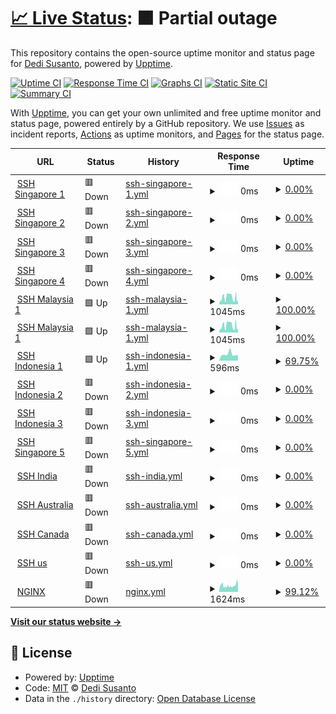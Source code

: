 # [📈 Live Status](https://status.hidessh.com): <!--live status--> **🟧 Partial outage**

This repository contains the open-source uptime monitor and status page for [Dedi Susanto](sshcdn.com), powered by [Upptime](https://github.com/upptime/upptime).

[![Uptime CI](https://github.com/4rukadi/hidessh-web/workflows/Uptime%20CI/badge.svg)](https://github.com/4rukadi/hidessh-web/actions?query=workflow%3A%22Uptime+CI%22)
[![Response Time CI](https://github.com/4rukadi/hidessh-web/workflows/Response%20Time%20CI/badge.svg)](https://github.com/4rukadi/hidessh-web/actions?query=workflow%3A%22Response+Time+CI%22)
[![Graphs CI](https://github.com/4rukadi/hidessh-web/workflows/Graphs%20CI/badge.svg)](https://github.com/4rukadi/hidessh-web/actions?query=workflow%3A%22Graphs+CI%22)
[![Static Site CI](https://github.com/4rukadi/hidessh-web/workflows/Static%20Site%20CI/badge.svg)](https://github.com/4rukadi/hidessh-web/actions?query=workflow%3A%22Static+Site+CI%22)
[![Summary CI](https://github.com/4rukadi/hidessh-web/workflows/Summary%20CI/badge.svg)](https://github.com/4rukadi/hidessh-web/actions?query=workflow%3A%22Summary+CI%22)

With [Upptime](https://upptime.js.org), you can get your own unlimited and free uptime monitor and status page, powered entirely by a GitHub repository. We use [Issues](https://github.com/4rukadi/hidessh-web/issues) as incident reports, [Actions](https://github.com/4rukadi/hidessh-web/actions) as uptime monitors, and [Pages](https://status.hidessh.com) for the status page.

<!--start: status pages-->
<!-- This summary is generated by Upptime (https://github.com/upptime/upptime) -->
<!-- Do not edit this manually, your changes will be overwritten -->
<!-- prettier-ignore -->
| URL | Status | History | Response Time | Uptime |
| --- | ------ | ------- | ------------- | ------ |
| <img alt="" src="https://ej538573utp.exactdn.com/blog/wp-content/uploads/2022/11/hpc1FS8JlOINe59NamnPtIXgkWXxG1039sKp8uGG.png" height="13"> [SSH Singapore 1](http://sg1.hidesvr.xyz:3128) | 🟥 Down | [ssh-singapore-1.yml](https://github.com/hidessh99/up-ssh/commits/HEAD/history/ssh-singapore-1.yml) | <details><summary><img alt="Response time graph" src="./graphs/ssh-singapore-1/response-time-week.png" height="20"> 0ms</summary><br><a href="https://ssh.hidessh.com/history/ssh-singapore-1"><img alt="Response time 437" src="https://img.shields.io/endpoint?url=https%3A%2F%2Fraw.githubusercontent.com%2Fhidessh99%2Fup-ssh%2FHEAD%2Fapi%2Fssh-singapore-1%2Fresponse-time.json"></a><br><a href="https://ssh.hidessh.com/history/ssh-singapore-1"><img alt="24-hour response time 0" src="https://img.shields.io/endpoint?url=https%3A%2F%2Fraw.githubusercontent.com%2Fhidessh99%2Fup-ssh%2FHEAD%2Fapi%2Fssh-singapore-1%2Fresponse-time-day.json"></a><br><a href="https://ssh.hidessh.com/history/ssh-singapore-1"><img alt="7-day response time 0" src="https://img.shields.io/endpoint?url=https%3A%2F%2Fraw.githubusercontent.com%2Fhidessh99%2Fup-ssh%2FHEAD%2Fapi%2Fssh-singapore-1%2Fresponse-time-week.json"></a><br><a href="https://ssh.hidessh.com/history/ssh-singapore-1"><img alt="30-day response time 0" src="https://img.shields.io/endpoint?url=https%3A%2F%2Fraw.githubusercontent.com%2Fhidessh99%2Fup-ssh%2FHEAD%2Fapi%2Fssh-singapore-1%2Fresponse-time-month.json"></a><br><a href="https://ssh.hidessh.com/history/ssh-singapore-1"><img alt="1-year response time 437" src="https://img.shields.io/endpoint?url=https%3A%2F%2Fraw.githubusercontent.com%2Fhidessh99%2Fup-ssh%2FHEAD%2Fapi%2Fssh-singapore-1%2Fresponse-time-year.json"></a></details> | <details><summary><a href="https://ssh.hidessh.com/history/ssh-singapore-1">0.00%</a></summary><a href="https://ssh.hidessh.com/history/ssh-singapore-1"><img alt="All-time uptime 38.51%" src="https://img.shields.io/endpoint?url=https%3A%2F%2Fraw.githubusercontent.com%2Fhidessh99%2Fup-ssh%2FHEAD%2Fapi%2Fssh-singapore-1%2Fuptime.json"></a><br><a href="https://ssh.hidessh.com/history/ssh-singapore-1"><img alt="24-hour uptime 0.00%" src="https://img.shields.io/endpoint?url=https%3A%2F%2Fraw.githubusercontent.com%2Fhidessh99%2Fup-ssh%2FHEAD%2Fapi%2Fssh-singapore-1%2Fuptime-day.json"></a><br><a href="https://ssh.hidessh.com/history/ssh-singapore-1"><img alt="7-day uptime 0.00%" src="https://img.shields.io/endpoint?url=https%3A%2F%2Fraw.githubusercontent.com%2Fhidessh99%2Fup-ssh%2FHEAD%2Fapi%2Fssh-singapore-1%2Fuptime-week.json"></a><br><a href="https://ssh.hidessh.com/history/ssh-singapore-1"><img alt="30-day uptime 1.38%" src="https://img.shields.io/endpoint?url=https%3A%2F%2Fraw.githubusercontent.com%2Fhidessh99%2Fup-ssh%2FHEAD%2Fapi%2Fssh-singapore-1%2Fuptime-month.json"></a><br><a href="https://ssh.hidessh.com/history/ssh-singapore-1"><img alt="1-year uptime 38.51%" src="https://img.shields.io/endpoint?url=https%3A%2F%2Fraw.githubusercontent.com%2Fhidessh99%2Fup-ssh%2FHEAD%2Fapi%2Fssh-singapore-1%2Fuptime-year.json"></a></details>
| <img alt="" src="https://ej538573utp.exactdn.com/blog/wp-content/uploads/2022/11/hpc1FS8JlOINe59NamnPtIXgkWXxG1039sKp8uGG.png" height="13"> [SSH Singapore 2](http://sg2.hidesvr.xyz:3128) | 🟥 Down | [ssh-singapore-2.yml](https://github.com/hidessh99/up-ssh/commits/HEAD/history/ssh-singapore-2.yml) | <details><summary><img alt="Response time graph" src="./graphs/ssh-singapore-2/response-time-week.png" height="20"> 0ms</summary><br><a href="https://ssh.hidessh.com/history/ssh-singapore-2"><img alt="Response time 443" src="https://img.shields.io/endpoint?url=https%3A%2F%2Fraw.githubusercontent.com%2Fhidessh99%2Fup-ssh%2FHEAD%2Fapi%2Fssh-singapore-2%2Fresponse-time.json"></a><br><a href="https://ssh.hidessh.com/history/ssh-singapore-2"><img alt="24-hour response time 0" src="https://img.shields.io/endpoint?url=https%3A%2F%2Fraw.githubusercontent.com%2Fhidessh99%2Fup-ssh%2FHEAD%2Fapi%2Fssh-singapore-2%2Fresponse-time-day.json"></a><br><a href="https://ssh.hidessh.com/history/ssh-singapore-2"><img alt="7-day response time 0" src="https://img.shields.io/endpoint?url=https%3A%2F%2Fraw.githubusercontent.com%2Fhidessh99%2Fup-ssh%2FHEAD%2Fapi%2Fssh-singapore-2%2Fresponse-time-week.json"></a><br><a href="https://ssh.hidessh.com/history/ssh-singapore-2"><img alt="30-day response time 0" src="https://img.shields.io/endpoint?url=https%3A%2F%2Fraw.githubusercontent.com%2Fhidessh99%2Fup-ssh%2FHEAD%2Fapi%2Fssh-singapore-2%2Fresponse-time-month.json"></a><br><a href="https://ssh.hidessh.com/history/ssh-singapore-2"><img alt="1-year response time 443" src="https://img.shields.io/endpoint?url=https%3A%2F%2Fraw.githubusercontent.com%2Fhidessh99%2Fup-ssh%2FHEAD%2Fapi%2Fssh-singapore-2%2Fresponse-time-year.json"></a></details> | <details><summary><a href="https://ssh.hidessh.com/history/ssh-singapore-2">0.00%</a></summary><a href="https://ssh.hidessh.com/history/ssh-singapore-2"><img alt="All-time uptime 38.08%" src="https://img.shields.io/endpoint?url=https%3A%2F%2Fraw.githubusercontent.com%2Fhidessh99%2Fup-ssh%2FHEAD%2Fapi%2Fssh-singapore-2%2Fuptime.json"></a><br><a href="https://ssh.hidessh.com/history/ssh-singapore-2"><img alt="24-hour uptime 0.00%" src="https://img.shields.io/endpoint?url=https%3A%2F%2Fraw.githubusercontent.com%2Fhidessh99%2Fup-ssh%2FHEAD%2Fapi%2Fssh-singapore-2%2Fuptime-day.json"></a><br><a href="https://ssh.hidessh.com/history/ssh-singapore-2"><img alt="7-day uptime 0.00%" src="https://img.shields.io/endpoint?url=https%3A%2F%2Fraw.githubusercontent.com%2Fhidessh99%2Fup-ssh%2FHEAD%2Fapi%2Fssh-singapore-2%2Fuptime-week.json"></a><br><a href="https://ssh.hidessh.com/history/ssh-singapore-2"><img alt="30-day uptime 1.38%" src="https://img.shields.io/endpoint?url=https%3A%2F%2Fraw.githubusercontent.com%2Fhidessh99%2Fup-ssh%2FHEAD%2Fapi%2Fssh-singapore-2%2Fuptime-month.json"></a><br><a href="https://ssh.hidessh.com/history/ssh-singapore-2"><img alt="1-year uptime 38.08%" src="https://img.shields.io/endpoint?url=https%3A%2F%2Fraw.githubusercontent.com%2Fhidessh99%2Fup-ssh%2FHEAD%2Fapi%2Fssh-singapore-2%2Fuptime-year.json"></a></details>
| <img alt="" src="https://ej538573utp.exactdn.com/blog/wp-content/uploads/2022/11/hpc1FS8JlOINe59NamnPtIXgkWXxG1039sKp8uGG.png" height="13"> [SSH Singapore 3](http://sg3.hidesvr.xyz:3128) | 🟥 Down | [ssh-singapore-3.yml](https://github.com/hidessh99/up-ssh/commits/HEAD/history/ssh-singapore-3.yml) | <details><summary><img alt="Response time graph" src="./graphs/ssh-singapore-3/response-time-week.png" height="20"> 0ms</summary><br><a href="https://ssh.hidessh.com/history/ssh-singapore-3"><img alt="Response time 430" src="https://img.shields.io/endpoint?url=https%3A%2F%2Fraw.githubusercontent.com%2Fhidessh99%2Fup-ssh%2FHEAD%2Fapi%2Fssh-singapore-3%2Fresponse-time.json"></a><br><a href="https://ssh.hidessh.com/history/ssh-singapore-3"><img alt="24-hour response time 0" src="https://img.shields.io/endpoint?url=https%3A%2F%2Fraw.githubusercontent.com%2Fhidessh99%2Fup-ssh%2FHEAD%2Fapi%2Fssh-singapore-3%2Fresponse-time-day.json"></a><br><a href="https://ssh.hidessh.com/history/ssh-singapore-3"><img alt="7-day response time 0" src="https://img.shields.io/endpoint?url=https%3A%2F%2Fraw.githubusercontent.com%2Fhidessh99%2Fup-ssh%2FHEAD%2Fapi%2Fssh-singapore-3%2Fresponse-time-week.json"></a><br><a href="https://ssh.hidessh.com/history/ssh-singapore-3"><img alt="30-day response time 0" src="https://img.shields.io/endpoint?url=https%3A%2F%2Fraw.githubusercontent.com%2Fhidessh99%2Fup-ssh%2FHEAD%2Fapi%2Fssh-singapore-3%2Fresponse-time-month.json"></a><br><a href="https://ssh.hidessh.com/history/ssh-singapore-3"><img alt="1-year response time 430" src="https://img.shields.io/endpoint?url=https%3A%2F%2Fraw.githubusercontent.com%2Fhidessh99%2Fup-ssh%2FHEAD%2Fapi%2Fssh-singapore-3%2Fresponse-time-year.json"></a></details> | <details><summary><a href="https://ssh.hidessh.com/history/ssh-singapore-3">0.00%</a></summary><a href="https://ssh.hidessh.com/history/ssh-singapore-3"><img alt="All-time uptime 0.00%" src="https://img.shields.io/endpoint?url=https%3A%2F%2Fraw.githubusercontent.com%2Fhidessh99%2Fup-ssh%2FHEAD%2Fapi%2Fssh-singapore-3%2Fuptime.json"></a><br><a href="https://ssh.hidessh.com/history/ssh-singapore-3"><img alt="24-hour uptime 0.00%" src="https://img.shields.io/endpoint?url=https%3A%2F%2Fraw.githubusercontent.com%2Fhidessh99%2Fup-ssh%2FHEAD%2Fapi%2Fssh-singapore-3%2Fuptime-day.json"></a><br><a href="https://ssh.hidessh.com/history/ssh-singapore-3"><img alt="7-day uptime 0.00%" src="https://img.shields.io/endpoint?url=https%3A%2F%2Fraw.githubusercontent.com%2Fhidessh99%2Fup-ssh%2FHEAD%2Fapi%2Fssh-singapore-3%2Fuptime-week.json"></a><br><a href="https://ssh.hidessh.com/history/ssh-singapore-3"><img alt="30-day uptime 1.38%" src="https://img.shields.io/endpoint?url=https%3A%2F%2Fraw.githubusercontent.com%2Fhidessh99%2Fup-ssh%2FHEAD%2Fapi%2Fssh-singapore-3%2Fuptime-month.json"></a><br><a href="https://ssh.hidessh.com/history/ssh-singapore-3"><img alt="1-year uptime 0.00%" src="https://img.shields.io/endpoint?url=https%3A%2F%2Fraw.githubusercontent.com%2Fhidessh99%2Fup-ssh%2FHEAD%2Fapi%2Fssh-singapore-3%2Fuptime-year.json"></a></details>
| <img alt="" src="https://ej538573utp.exactdn.com/blog/wp-content/uploads/2022/11/hpc1FS8JlOINe59NamnPtIXgkWXxG1039sKp8uGG.png" height="13"> [SSH Singapore 4](http://sg4.hidesvr.xyz:3128) | 🟥 Down | [ssh-singapore-4.yml](https://github.com/hidessh99/up-ssh/commits/HEAD/history/ssh-singapore-4.yml) | <details><summary><img alt="Response time graph" src="./graphs/ssh-singapore-4/response-time-week.png" height="20"> 0ms</summary><br><a href="https://ssh.hidessh.com/history/ssh-singapore-4"><img alt="Response time 439" src="https://img.shields.io/endpoint?url=https%3A%2F%2Fraw.githubusercontent.com%2Fhidessh99%2Fup-ssh%2FHEAD%2Fapi%2Fssh-singapore-4%2Fresponse-time.json"></a><br><a href="https://ssh.hidessh.com/history/ssh-singapore-4"><img alt="24-hour response time 0" src="https://img.shields.io/endpoint?url=https%3A%2F%2Fraw.githubusercontent.com%2Fhidessh99%2Fup-ssh%2FHEAD%2Fapi%2Fssh-singapore-4%2Fresponse-time-day.json"></a><br><a href="https://ssh.hidessh.com/history/ssh-singapore-4"><img alt="7-day response time 0" src="https://img.shields.io/endpoint?url=https%3A%2F%2Fraw.githubusercontent.com%2Fhidessh99%2Fup-ssh%2FHEAD%2Fapi%2Fssh-singapore-4%2Fresponse-time-week.json"></a><br><a href="https://ssh.hidessh.com/history/ssh-singapore-4"><img alt="30-day response time 0" src="https://img.shields.io/endpoint?url=https%3A%2F%2Fraw.githubusercontent.com%2Fhidessh99%2Fup-ssh%2FHEAD%2Fapi%2Fssh-singapore-4%2Fresponse-time-month.json"></a><br><a href="https://ssh.hidessh.com/history/ssh-singapore-4"><img alt="1-year response time 439" src="https://img.shields.io/endpoint?url=https%3A%2F%2Fraw.githubusercontent.com%2Fhidessh99%2Fup-ssh%2FHEAD%2Fapi%2Fssh-singapore-4%2Fresponse-time-year.json"></a></details> | <details><summary><a href="https://ssh.hidessh.com/history/ssh-singapore-4">0.00%</a></summary><a href="https://ssh.hidessh.com/history/ssh-singapore-4"><img alt="All-time uptime 0.00%" src="https://img.shields.io/endpoint?url=https%3A%2F%2Fraw.githubusercontent.com%2Fhidessh99%2Fup-ssh%2FHEAD%2Fapi%2Fssh-singapore-4%2Fuptime.json"></a><br><a href="https://ssh.hidessh.com/history/ssh-singapore-4"><img alt="24-hour uptime 0.00%" src="https://img.shields.io/endpoint?url=https%3A%2F%2Fraw.githubusercontent.com%2Fhidessh99%2Fup-ssh%2FHEAD%2Fapi%2Fssh-singapore-4%2Fuptime-day.json"></a><br><a href="https://ssh.hidessh.com/history/ssh-singapore-4"><img alt="7-day uptime 0.00%" src="https://img.shields.io/endpoint?url=https%3A%2F%2Fraw.githubusercontent.com%2Fhidessh99%2Fup-ssh%2FHEAD%2Fapi%2Fssh-singapore-4%2Fuptime-week.json"></a><br><a href="https://ssh.hidessh.com/history/ssh-singapore-4"><img alt="30-day uptime 1.38%" src="https://img.shields.io/endpoint?url=https%3A%2F%2Fraw.githubusercontent.com%2Fhidessh99%2Fup-ssh%2FHEAD%2Fapi%2Fssh-singapore-4%2Fuptime-month.json"></a><br><a href="https://ssh.hidessh.com/history/ssh-singapore-4"><img alt="1-year uptime 0.00%" src="https://img.shields.io/endpoint?url=https%3A%2F%2Fraw.githubusercontent.com%2Fhidessh99%2Fup-ssh%2FHEAD%2Fapi%2Fssh-singapore-4%2Fuptime-year.json"></a></details>
| <img alt="" src="https://ej538573utp.exactdn.com/blog/wp-content/uploads/2022/11/hpc1FS8JlOINe59NamnPtIXgkWXxG1039sKp8uGG.png" height="13"> [SSH Malaysia 1](http://my.hidesvr.xyz:81) | 🟩 Up | [ssh-malaysia-1.yml](https://github.com/hidessh99/up-ssh/commits/HEAD/history/ssh-malaysia-1.yml) | <details><summary><img alt="Response time graph" src="./graphs/ssh-malaysia-1/response-time-week.png" height="20"> 1045ms</summary><br><a href="https://ssh.hidessh.com/history/ssh-malaysia-1"><img alt="Response time 1101" src="https://img.shields.io/endpoint?url=https%3A%2F%2Fraw.githubusercontent.com%2Fhidessh99%2Fup-ssh%2FHEAD%2Fapi%2Fssh-malaysia-1%2Fresponse-time.json"></a><br><a href="https://ssh.hidessh.com/history/ssh-malaysia-1"><img alt="24-hour response time 489" src="https://img.shields.io/endpoint?url=https%3A%2F%2Fraw.githubusercontent.com%2Fhidessh99%2Fup-ssh%2FHEAD%2Fapi%2Fssh-malaysia-1%2Fresponse-time-day.json"></a><br><a href="https://ssh.hidessh.com/history/ssh-malaysia-1"><img alt="7-day response time 1045" src="https://img.shields.io/endpoint?url=https%3A%2F%2Fraw.githubusercontent.com%2Fhidessh99%2Fup-ssh%2FHEAD%2Fapi%2Fssh-malaysia-1%2Fresponse-time-week.json"></a><br><a href="https://ssh.hidessh.com/history/ssh-malaysia-1"><img alt="30-day response time 1018" src="https://img.shields.io/endpoint?url=https%3A%2F%2Fraw.githubusercontent.com%2Fhidessh99%2Fup-ssh%2FHEAD%2Fapi%2Fssh-malaysia-1%2Fresponse-time-month.json"></a><br><a href="https://ssh.hidessh.com/history/ssh-malaysia-1"><img alt="1-year response time 1101" src="https://img.shields.io/endpoint?url=https%3A%2F%2Fraw.githubusercontent.com%2Fhidessh99%2Fup-ssh%2FHEAD%2Fapi%2Fssh-malaysia-1%2Fresponse-time-year.json"></a></details> | <details><summary><a href="https://ssh.hidessh.com/history/ssh-malaysia-1">100.00%</a></summary><a href="https://ssh.hidessh.com/history/ssh-malaysia-1"><img alt="All-time uptime 99.97%" src="https://img.shields.io/endpoint?url=https%3A%2F%2Fraw.githubusercontent.com%2Fhidessh99%2Fup-ssh%2FHEAD%2Fapi%2Fssh-malaysia-1%2Fuptime.json"></a><br><a href="https://ssh.hidessh.com/history/ssh-malaysia-1"><img alt="24-hour uptime 100.00%" src="https://img.shields.io/endpoint?url=https%3A%2F%2Fraw.githubusercontent.com%2Fhidessh99%2Fup-ssh%2FHEAD%2Fapi%2Fssh-malaysia-1%2Fuptime-day.json"></a><br><a href="https://ssh.hidessh.com/history/ssh-malaysia-1"><img alt="7-day uptime 100.00%" src="https://img.shields.io/endpoint?url=https%3A%2F%2Fraw.githubusercontent.com%2Fhidessh99%2Fup-ssh%2FHEAD%2Fapi%2Fssh-malaysia-1%2Fuptime-week.json"></a><br><a href="https://ssh.hidessh.com/history/ssh-malaysia-1"><img alt="30-day uptime 100.00%" src="https://img.shields.io/endpoint?url=https%3A%2F%2Fraw.githubusercontent.com%2Fhidessh99%2Fup-ssh%2FHEAD%2Fapi%2Fssh-malaysia-1%2Fuptime-month.json"></a><br><a href="https://ssh.hidessh.com/history/ssh-malaysia-1"><img alt="1-year uptime 99.97%" src="https://img.shields.io/endpoint?url=https%3A%2F%2Fraw.githubusercontent.com%2Fhidessh99%2Fup-ssh%2FHEAD%2Fapi%2Fssh-malaysia-1%2Fuptime-year.json"></a></details>
| <img alt="" src="https://ej538573utp.exactdn.com/blog/wp-content/uploads/2022/11/hpc1FS8JlOINe59NamnPtIXgkWXxG1039sKp8uGG.png" height="13"> [SSH Malaysia 1](http://my2.hidesvr.xyz:81) | 🟩 Up | [ssh-malaysia-1.yml](https://github.com/hidessh99/up-ssh/commits/HEAD/history/ssh-malaysia-1.yml) | <details><summary><img alt="Response time graph" src="./graphs/ssh-malaysia-1/response-time-week.png" height="20"> 1045ms</summary><br><a href="https://ssh.hidessh.com/history/ssh-malaysia-1"><img alt="Response time 1101" src="https://img.shields.io/endpoint?url=https%3A%2F%2Fraw.githubusercontent.com%2Fhidessh99%2Fup-ssh%2FHEAD%2Fapi%2Fssh-malaysia-1%2Fresponse-time.json"></a><br><a href="https://ssh.hidessh.com/history/ssh-malaysia-1"><img alt="24-hour response time 489" src="https://img.shields.io/endpoint?url=https%3A%2F%2Fraw.githubusercontent.com%2Fhidessh99%2Fup-ssh%2FHEAD%2Fapi%2Fssh-malaysia-1%2Fresponse-time-day.json"></a><br><a href="https://ssh.hidessh.com/history/ssh-malaysia-1"><img alt="7-day response time 1045" src="https://img.shields.io/endpoint?url=https%3A%2F%2Fraw.githubusercontent.com%2Fhidessh99%2Fup-ssh%2FHEAD%2Fapi%2Fssh-malaysia-1%2Fresponse-time-week.json"></a><br><a href="https://ssh.hidessh.com/history/ssh-malaysia-1"><img alt="30-day response time 1018" src="https://img.shields.io/endpoint?url=https%3A%2F%2Fraw.githubusercontent.com%2Fhidessh99%2Fup-ssh%2FHEAD%2Fapi%2Fssh-malaysia-1%2Fresponse-time-month.json"></a><br><a href="https://ssh.hidessh.com/history/ssh-malaysia-1"><img alt="1-year response time 1101" src="https://img.shields.io/endpoint?url=https%3A%2F%2Fraw.githubusercontent.com%2Fhidessh99%2Fup-ssh%2FHEAD%2Fapi%2Fssh-malaysia-1%2Fresponse-time-year.json"></a></details> | <details><summary><a href="https://ssh.hidessh.com/history/ssh-malaysia-1">100.00%</a></summary><a href="https://ssh.hidessh.com/history/ssh-malaysia-1"><img alt="All-time uptime 99.97%" src="https://img.shields.io/endpoint?url=https%3A%2F%2Fraw.githubusercontent.com%2Fhidessh99%2Fup-ssh%2FHEAD%2Fapi%2Fssh-malaysia-1%2Fuptime.json"></a><br><a href="https://ssh.hidessh.com/history/ssh-malaysia-1"><img alt="24-hour uptime 100.00%" src="https://img.shields.io/endpoint?url=https%3A%2F%2Fraw.githubusercontent.com%2Fhidessh99%2Fup-ssh%2FHEAD%2Fapi%2Fssh-malaysia-1%2Fuptime-day.json"></a><br><a href="https://ssh.hidessh.com/history/ssh-malaysia-1"><img alt="7-day uptime 100.00%" src="https://img.shields.io/endpoint?url=https%3A%2F%2Fraw.githubusercontent.com%2Fhidessh99%2Fup-ssh%2FHEAD%2Fapi%2Fssh-malaysia-1%2Fuptime-week.json"></a><br><a href="https://ssh.hidessh.com/history/ssh-malaysia-1"><img alt="30-day uptime 100.00%" src="https://img.shields.io/endpoint?url=https%3A%2F%2Fraw.githubusercontent.com%2Fhidessh99%2Fup-ssh%2FHEAD%2Fapi%2Fssh-malaysia-1%2Fuptime-month.json"></a><br><a href="https://ssh.hidessh.com/history/ssh-malaysia-1"><img alt="1-year uptime 99.97%" src="https://img.shields.io/endpoint?url=https%3A%2F%2Fraw.githubusercontent.com%2Fhidessh99%2Fup-ssh%2FHEAD%2Fapi%2Fssh-malaysia-1%2Fuptime-year.json"></a></details>
| <img alt="" src="https://ej538573utp.exactdn.com/blog/wp-content/uploads/2022/11/hpc1FS8JlOINe59NamnPtIXgkWXxG1039sKp8uGG.png" height="13"> [SSH Indonesia 1](http://id.hidesvr.xyz:3128) | 🟩 Up | [ssh-indonesia-1.yml](https://github.com/hidessh99/up-ssh/commits/HEAD/history/ssh-indonesia-1.yml) | <details><summary><img alt="Response time graph" src="./graphs/ssh-indonesia-1/response-time-week.png" height="20"> 596ms</summary><br><a href="https://ssh.hidessh.com/history/ssh-indonesia-1"><img alt="Response time 456" src="https://img.shields.io/endpoint?url=https%3A%2F%2Fraw.githubusercontent.com%2Fhidessh99%2Fup-ssh%2FHEAD%2Fapi%2Fssh-indonesia-1%2Fresponse-time.json"></a><br><a href="https://ssh.hidessh.com/history/ssh-indonesia-1"><img alt="24-hour response time 501" src="https://img.shields.io/endpoint?url=https%3A%2F%2Fraw.githubusercontent.com%2Fhidessh99%2Fup-ssh%2FHEAD%2Fapi%2Fssh-indonesia-1%2Fresponse-time-day.json"></a><br><a href="https://ssh.hidessh.com/history/ssh-indonesia-1"><img alt="7-day response time 596" src="https://img.shields.io/endpoint?url=https%3A%2F%2Fraw.githubusercontent.com%2Fhidessh99%2Fup-ssh%2FHEAD%2Fapi%2Fssh-indonesia-1%2Fresponse-time-week.json"></a><br><a href="https://ssh.hidessh.com/history/ssh-indonesia-1"><img alt="30-day response time 512" src="https://img.shields.io/endpoint?url=https%3A%2F%2Fraw.githubusercontent.com%2Fhidessh99%2Fup-ssh%2FHEAD%2Fapi%2Fssh-indonesia-1%2Fresponse-time-month.json"></a><br><a href="https://ssh.hidessh.com/history/ssh-indonesia-1"><img alt="1-year response time 456" src="https://img.shields.io/endpoint?url=https%3A%2F%2Fraw.githubusercontent.com%2Fhidessh99%2Fup-ssh%2FHEAD%2Fapi%2Fssh-indonesia-1%2Fresponse-time-year.json"></a></details> | <details><summary><a href="https://ssh.hidessh.com/history/ssh-indonesia-1">69.75%</a></summary><a href="https://ssh.hidessh.com/history/ssh-indonesia-1"><img alt="All-time uptime 78.84%" src="https://img.shields.io/endpoint?url=https%3A%2F%2Fraw.githubusercontent.com%2Fhidessh99%2Fup-ssh%2FHEAD%2Fapi%2Fssh-indonesia-1%2Fuptime.json"></a><br><a href="https://ssh.hidessh.com/history/ssh-indonesia-1"><img alt="24-hour uptime 100.00%" src="https://img.shields.io/endpoint?url=https%3A%2F%2Fraw.githubusercontent.com%2Fhidessh99%2Fup-ssh%2FHEAD%2Fapi%2Fssh-indonesia-1%2Fuptime-day.json"></a><br><a href="https://ssh.hidessh.com/history/ssh-indonesia-1"><img alt="7-day uptime 69.75%" src="https://img.shields.io/endpoint?url=https%3A%2F%2Fraw.githubusercontent.com%2Fhidessh99%2Fup-ssh%2FHEAD%2Fapi%2Fssh-indonesia-1%2Fuptime-week.json"></a><br><a href="https://ssh.hidessh.com/history/ssh-indonesia-1"><img alt="30-day uptime 76.20%" src="https://img.shields.io/endpoint?url=https%3A%2F%2Fraw.githubusercontent.com%2Fhidessh99%2Fup-ssh%2FHEAD%2Fapi%2Fssh-indonesia-1%2Fuptime-month.json"></a><br><a href="https://ssh.hidessh.com/history/ssh-indonesia-1"><img alt="1-year uptime 78.84%" src="https://img.shields.io/endpoint?url=https%3A%2F%2Fraw.githubusercontent.com%2Fhidessh99%2Fup-ssh%2FHEAD%2Fapi%2Fssh-indonesia-1%2Fuptime-year.json"></a></details>
| <img alt="" src="https://ej538573utp.exactdn.com/blog/wp-content/uploads/2022/11/hpc1FS8JlOINe59NamnPtIXgkWXxG1039sKp8uGG.png" height="13"> [SSH Indonesia 2](http://id2.hidesvr.xyz:3128) | 🟥 Down | [ssh-indonesia-2.yml](https://github.com/hidessh99/up-ssh/commits/HEAD/history/ssh-indonesia-2.yml) | <details><summary><img alt="Response time graph" src="./graphs/ssh-indonesia-2/response-time-week.png" height="20"> 0ms</summary><br><a href="https://ssh.hidessh.com/history/ssh-indonesia-2"><img alt="Response time 436" src="https://img.shields.io/endpoint?url=https%3A%2F%2Fraw.githubusercontent.com%2Fhidessh99%2Fup-ssh%2FHEAD%2Fapi%2Fssh-indonesia-2%2Fresponse-time.json"></a><br><a href="https://ssh.hidessh.com/history/ssh-indonesia-2"><img alt="24-hour response time 0" src="https://img.shields.io/endpoint?url=https%3A%2F%2Fraw.githubusercontent.com%2Fhidessh99%2Fup-ssh%2FHEAD%2Fapi%2Fssh-indonesia-2%2Fresponse-time-day.json"></a><br><a href="https://ssh.hidessh.com/history/ssh-indonesia-2"><img alt="7-day response time 0" src="https://img.shields.io/endpoint?url=https%3A%2F%2Fraw.githubusercontent.com%2Fhidessh99%2Fup-ssh%2FHEAD%2Fapi%2Fssh-indonesia-2%2Fresponse-time-week.json"></a><br><a href="https://ssh.hidessh.com/history/ssh-indonesia-2"><img alt="30-day response time 0" src="https://img.shields.io/endpoint?url=https%3A%2F%2Fraw.githubusercontent.com%2Fhidessh99%2Fup-ssh%2FHEAD%2Fapi%2Fssh-indonesia-2%2Fresponse-time-month.json"></a><br><a href="https://ssh.hidessh.com/history/ssh-indonesia-2"><img alt="1-year response time 436" src="https://img.shields.io/endpoint?url=https%3A%2F%2Fraw.githubusercontent.com%2Fhidessh99%2Fup-ssh%2FHEAD%2Fapi%2Fssh-indonesia-2%2Fresponse-time-year.json"></a></details> | <details><summary><a href="https://ssh.hidessh.com/history/ssh-indonesia-2">0.00%</a></summary><a href="https://ssh.hidessh.com/history/ssh-indonesia-2"><img alt="All-time uptime 53.98%" src="https://img.shields.io/endpoint?url=https%3A%2F%2Fraw.githubusercontent.com%2Fhidessh99%2Fup-ssh%2FHEAD%2Fapi%2Fssh-indonesia-2%2Fuptime.json"></a><br><a href="https://ssh.hidessh.com/history/ssh-indonesia-2"><img alt="24-hour uptime 0.00%" src="https://img.shields.io/endpoint?url=https%3A%2F%2Fraw.githubusercontent.com%2Fhidessh99%2Fup-ssh%2FHEAD%2Fapi%2Fssh-indonesia-2%2Fuptime-day.json"></a><br><a href="https://ssh.hidessh.com/history/ssh-indonesia-2"><img alt="7-day uptime 0.00%" src="https://img.shields.io/endpoint?url=https%3A%2F%2Fraw.githubusercontent.com%2Fhidessh99%2Fup-ssh%2FHEAD%2Fapi%2Fssh-indonesia-2%2Fuptime-week.json"></a><br><a href="https://ssh.hidessh.com/history/ssh-indonesia-2"><img alt="30-day uptime 1.38%" src="https://img.shields.io/endpoint?url=https%3A%2F%2Fraw.githubusercontent.com%2Fhidessh99%2Fup-ssh%2FHEAD%2Fapi%2Fssh-indonesia-2%2Fuptime-month.json"></a><br><a href="https://ssh.hidessh.com/history/ssh-indonesia-2"><img alt="1-year uptime 53.98%" src="https://img.shields.io/endpoint?url=https%3A%2F%2Fraw.githubusercontent.com%2Fhidessh99%2Fup-ssh%2FHEAD%2Fapi%2Fssh-indonesia-2%2Fuptime-year.json"></a></details>
| <img alt="" src="https://ej538573utp.exactdn.com/blog/wp-content/uploads/2022/11/hpc1FS8JlOINe59NamnPtIXgkWXxG1039sKp8uGG.png" height="13"> [SSH Indonesia 3](http://id3.hidesvr.xyz:3128) | 🟥 Down | [ssh-indonesia-3.yml](https://github.com/hidessh99/up-ssh/commits/HEAD/history/ssh-indonesia-3.yml) | <details><summary><img alt="Response time graph" src="./graphs/ssh-indonesia-3/response-time-week.png" height="20"> 0ms</summary><br><a href="https://ssh.hidessh.com/history/ssh-indonesia-3"><img alt="Response time 436" src="https://img.shields.io/endpoint?url=https%3A%2F%2Fraw.githubusercontent.com%2Fhidessh99%2Fup-ssh%2FHEAD%2Fapi%2Fssh-indonesia-3%2Fresponse-time.json"></a><br><a href="https://ssh.hidessh.com/history/ssh-indonesia-3"><img alt="24-hour response time 0" src="https://img.shields.io/endpoint?url=https%3A%2F%2Fraw.githubusercontent.com%2Fhidessh99%2Fup-ssh%2FHEAD%2Fapi%2Fssh-indonesia-3%2Fresponse-time-day.json"></a><br><a href="https://ssh.hidessh.com/history/ssh-indonesia-3"><img alt="7-day response time 0" src="https://img.shields.io/endpoint?url=https%3A%2F%2Fraw.githubusercontent.com%2Fhidessh99%2Fup-ssh%2FHEAD%2Fapi%2Fssh-indonesia-3%2Fresponse-time-week.json"></a><br><a href="https://ssh.hidessh.com/history/ssh-indonesia-3"><img alt="30-day response time 457" src="https://img.shields.io/endpoint?url=https%3A%2F%2Fraw.githubusercontent.com%2Fhidessh99%2Fup-ssh%2FHEAD%2Fapi%2Fssh-indonesia-3%2Fresponse-time-month.json"></a><br><a href="https://ssh.hidessh.com/history/ssh-indonesia-3"><img alt="1-year response time 436" src="https://img.shields.io/endpoint?url=https%3A%2F%2Fraw.githubusercontent.com%2Fhidessh99%2Fup-ssh%2FHEAD%2Fapi%2Fssh-indonesia-3%2Fresponse-time-year.json"></a></details> | <details><summary><a href="https://ssh.hidessh.com/history/ssh-indonesia-3">0.00%</a></summary><a href="https://ssh.hidessh.com/history/ssh-indonesia-3"><img alt="All-time uptime 74.65%" src="https://img.shields.io/endpoint?url=https%3A%2F%2Fraw.githubusercontent.com%2Fhidessh99%2Fup-ssh%2FHEAD%2Fapi%2Fssh-indonesia-3%2Fuptime.json"></a><br><a href="https://ssh.hidessh.com/history/ssh-indonesia-3"><img alt="24-hour uptime 0.00%" src="https://img.shields.io/endpoint?url=https%3A%2F%2Fraw.githubusercontent.com%2Fhidessh99%2Fup-ssh%2FHEAD%2Fapi%2Fssh-indonesia-3%2Fuptime-day.json"></a><br><a href="https://ssh.hidessh.com/history/ssh-indonesia-3"><img alt="7-day uptime 0.00%" src="https://img.shields.io/endpoint?url=https%3A%2F%2Fraw.githubusercontent.com%2Fhidessh99%2Fup-ssh%2FHEAD%2Fapi%2Fssh-indonesia-3%2Fuptime-week.json"></a><br><a href="https://ssh.hidessh.com/history/ssh-indonesia-3"><img alt="30-day uptime 10.71%" src="https://img.shields.io/endpoint?url=https%3A%2F%2Fraw.githubusercontent.com%2Fhidessh99%2Fup-ssh%2FHEAD%2Fapi%2Fssh-indonesia-3%2Fuptime-month.json"></a><br><a href="https://ssh.hidessh.com/history/ssh-indonesia-3"><img alt="1-year uptime 74.65%" src="https://img.shields.io/endpoint?url=https%3A%2F%2Fraw.githubusercontent.com%2Fhidessh99%2Fup-ssh%2FHEAD%2Fapi%2Fssh-indonesia-3%2Fuptime-year.json"></a></details>
| <img alt="" src="https://ej538573utp.exactdn.com/blog/wp-content/uploads/2022/11/hpc1FS8JlOINe59NamnPtIXgkWXxG1039sKp8uGG.png" height="13"> [SSH Singapore 5](http://sg5.hidesvr.xyz:3128) | 🟥 Down | [ssh-singapore-5.yml](https://github.com/hidessh99/up-ssh/commits/HEAD/history/ssh-singapore-5.yml) | <details><summary><img alt="Response time graph" src="./graphs/ssh-singapore-5/response-time-week.png" height="20"> 0ms</summary><br><a href="https://ssh.hidessh.com/history/ssh-singapore-5"><img alt="Response time 437" src="https://img.shields.io/endpoint?url=https%3A%2F%2Fraw.githubusercontent.com%2Fhidessh99%2Fup-ssh%2FHEAD%2Fapi%2Fssh-singapore-5%2Fresponse-time.json"></a><br><a href="https://ssh.hidessh.com/history/ssh-singapore-5"><img alt="24-hour response time 0" src="https://img.shields.io/endpoint?url=https%3A%2F%2Fraw.githubusercontent.com%2Fhidessh99%2Fup-ssh%2FHEAD%2Fapi%2Fssh-singapore-5%2Fresponse-time-day.json"></a><br><a href="https://ssh.hidessh.com/history/ssh-singapore-5"><img alt="7-day response time 0" src="https://img.shields.io/endpoint?url=https%3A%2F%2Fraw.githubusercontent.com%2Fhidessh99%2Fup-ssh%2FHEAD%2Fapi%2Fssh-singapore-5%2Fresponse-time-week.json"></a><br><a href="https://ssh.hidessh.com/history/ssh-singapore-5"><img alt="30-day response time 452" src="https://img.shields.io/endpoint?url=https%3A%2F%2Fraw.githubusercontent.com%2Fhidessh99%2Fup-ssh%2FHEAD%2Fapi%2Fssh-singapore-5%2Fresponse-time-month.json"></a><br><a href="https://ssh.hidessh.com/history/ssh-singapore-5"><img alt="1-year response time 437" src="https://img.shields.io/endpoint?url=https%3A%2F%2Fraw.githubusercontent.com%2Fhidessh99%2Fup-ssh%2FHEAD%2Fapi%2Fssh-singapore-5%2Fresponse-time-year.json"></a></details> | <details><summary><a href="https://ssh.hidessh.com/history/ssh-singapore-5">0.00%</a></summary><a href="https://ssh.hidessh.com/history/ssh-singapore-5"><img alt="All-time uptime 57.95%" src="https://img.shields.io/endpoint?url=https%3A%2F%2Fraw.githubusercontent.com%2Fhidessh99%2Fup-ssh%2FHEAD%2Fapi%2Fssh-singapore-5%2Fuptime.json"></a><br><a href="https://ssh.hidessh.com/history/ssh-singapore-5"><img alt="24-hour uptime 0.00%" src="https://img.shields.io/endpoint?url=https%3A%2F%2Fraw.githubusercontent.com%2Fhidessh99%2Fup-ssh%2FHEAD%2Fapi%2Fssh-singapore-5%2Fuptime-day.json"></a><br><a href="https://ssh.hidessh.com/history/ssh-singapore-5"><img alt="7-day uptime 0.00%" src="https://img.shields.io/endpoint?url=https%3A%2F%2Fraw.githubusercontent.com%2Fhidessh99%2Fup-ssh%2FHEAD%2Fapi%2Fssh-singapore-5%2Fuptime-week.json"></a><br><a href="https://ssh.hidessh.com/history/ssh-singapore-5"><img alt="30-day uptime 10.71%" src="https://img.shields.io/endpoint?url=https%3A%2F%2Fraw.githubusercontent.com%2Fhidessh99%2Fup-ssh%2FHEAD%2Fapi%2Fssh-singapore-5%2Fuptime-month.json"></a><br><a href="https://ssh.hidessh.com/history/ssh-singapore-5"><img alt="1-year uptime 57.95%" src="https://img.shields.io/endpoint?url=https%3A%2F%2Fraw.githubusercontent.com%2Fhidessh99%2Fup-ssh%2FHEAD%2Fapi%2Fssh-singapore-5%2Fuptime-year.json"></a></details>
| <img alt="" src="https://ej538573utp.exactdn.com/blog/wp-content/uploads/2022/11/hpc1FS8JlOINe59NamnPtIXgkWXxG1039sKp8uGG.png" height="13"> [SSH India](http://in.hidesvr.xyz:3128) | 🟥 Down | [ssh-india.yml](https://github.com/hidessh99/up-ssh/commits/HEAD/history/ssh-india.yml) | <details><summary><img alt="Response time graph" src="./graphs/ssh-india/response-time-week.png" height="20"> 0ms</summary><br><a href="https://ssh.hidessh.com/history/ssh-india"><img alt="Response time 497" src="https://img.shields.io/endpoint?url=https%3A%2F%2Fraw.githubusercontent.com%2Fhidessh99%2Fup-ssh%2FHEAD%2Fapi%2Fssh-india%2Fresponse-time.json"></a><br><a href="https://ssh.hidessh.com/history/ssh-india"><img alt="24-hour response time 0" src="https://img.shields.io/endpoint?url=https%3A%2F%2Fraw.githubusercontent.com%2Fhidessh99%2Fup-ssh%2FHEAD%2Fapi%2Fssh-india%2Fresponse-time-day.json"></a><br><a href="https://ssh.hidessh.com/history/ssh-india"><img alt="7-day response time 0" src="https://img.shields.io/endpoint?url=https%3A%2F%2Fraw.githubusercontent.com%2Fhidessh99%2Fup-ssh%2FHEAD%2Fapi%2Fssh-india%2Fresponse-time-week.json"></a><br><a href="https://ssh.hidessh.com/history/ssh-india"><img alt="30-day response time 584" src="https://img.shields.io/endpoint?url=https%3A%2F%2Fraw.githubusercontent.com%2Fhidessh99%2Fup-ssh%2FHEAD%2Fapi%2Fssh-india%2Fresponse-time-month.json"></a><br><a href="https://ssh.hidessh.com/history/ssh-india"><img alt="1-year response time 497" src="https://img.shields.io/endpoint?url=https%3A%2F%2Fraw.githubusercontent.com%2Fhidessh99%2Fup-ssh%2FHEAD%2Fapi%2Fssh-india%2Fresponse-time-year.json"></a></details> | <details><summary><a href="https://ssh.hidessh.com/history/ssh-india">0.00%</a></summary><a href="https://ssh.hidessh.com/history/ssh-india"><img alt="All-time uptime 78.17%" src="https://img.shields.io/endpoint?url=https%3A%2F%2Fraw.githubusercontent.com%2Fhidessh99%2Fup-ssh%2FHEAD%2Fapi%2Fssh-india%2Fuptime.json"></a><br><a href="https://ssh.hidessh.com/history/ssh-india"><img alt="24-hour uptime 0.00%" src="https://img.shields.io/endpoint?url=https%3A%2F%2Fraw.githubusercontent.com%2Fhidessh99%2Fup-ssh%2FHEAD%2Fapi%2Fssh-india%2Fuptime-day.json"></a><br><a href="https://ssh.hidessh.com/history/ssh-india"><img alt="7-day uptime 0.00%" src="https://img.shields.io/endpoint?url=https%3A%2F%2Fraw.githubusercontent.com%2Fhidessh99%2Fup-ssh%2FHEAD%2Fapi%2Fssh-india%2Fuptime-week.json"></a><br><a href="https://ssh.hidessh.com/history/ssh-india"><img alt="30-day uptime 10.71%" src="https://img.shields.io/endpoint?url=https%3A%2F%2Fraw.githubusercontent.com%2Fhidessh99%2Fup-ssh%2FHEAD%2Fapi%2Fssh-india%2Fuptime-month.json"></a><br><a href="https://ssh.hidessh.com/history/ssh-india"><img alt="1-year uptime 78.17%" src="https://img.shields.io/endpoint?url=https%3A%2F%2Fraw.githubusercontent.com%2Fhidessh99%2Fup-ssh%2FHEAD%2Fapi%2Fssh-india%2Fuptime-year.json"></a></details>
| <img alt="" src="https://ej538573utp.exactdn.com/blog/wp-content/uploads/2022/11/hpc1FS8JlOINe59NamnPtIXgkWXxG1039sKp8uGG.png" height="13"> [SSH Australia](http://au.hidesvr.xyz:3128) | 🟥 Down | [ssh-australia.yml](https://github.com/hidessh99/up-ssh/commits/HEAD/history/ssh-australia.yml) | <details><summary><img alt="Response time graph" src="./graphs/ssh-australia/response-time-week.png" height="20"> 0ms</summary><br><a href="https://ssh.hidessh.com/history/ssh-australia"><img alt="Response time 388" src="https://img.shields.io/endpoint?url=https%3A%2F%2Fraw.githubusercontent.com%2Fhidessh99%2Fup-ssh%2FHEAD%2Fapi%2Fssh-australia%2Fresponse-time.json"></a><br><a href="https://ssh.hidessh.com/history/ssh-australia"><img alt="24-hour response time 0" src="https://img.shields.io/endpoint?url=https%3A%2F%2Fraw.githubusercontent.com%2Fhidessh99%2Fup-ssh%2FHEAD%2Fapi%2Fssh-australia%2Fresponse-time-day.json"></a><br><a href="https://ssh.hidessh.com/history/ssh-australia"><img alt="7-day response time 0" src="https://img.shields.io/endpoint?url=https%3A%2F%2Fraw.githubusercontent.com%2Fhidessh99%2Fup-ssh%2FHEAD%2Fapi%2Fssh-australia%2Fresponse-time-week.json"></a><br><a href="https://ssh.hidessh.com/history/ssh-australia"><img alt="30-day response time 406" src="https://img.shields.io/endpoint?url=https%3A%2F%2Fraw.githubusercontent.com%2Fhidessh99%2Fup-ssh%2FHEAD%2Fapi%2Fssh-australia%2Fresponse-time-month.json"></a><br><a href="https://ssh.hidessh.com/history/ssh-australia"><img alt="1-year response time 388" src="https://img.shields.io/endpoint?url=https%3A%2F%2Fraw.githubusercontent.com%2Fhidessh99%2Fup-ssh%2FHEAD%2Fapi%2Fssh-australia%2Fresponse-time-year.json"></a></details> | <details><summary><a href="https://ssh.hidessh.com/history/ssh-australia">0.00%</a></summary><a href="https://ssh.hidessh.com/history/ssh-australia"><img alt="All-time uptime 78.18%" src="https://img.shields.io/endpoint?url=https%3A%2F%2Fraw.githubusercontent.com%2Fhidessh99%2Fup-ssh%2FHEAD%2Fapi%2Fssh-australia%2Fuptime.json"></a><br><a href="https://ssh.hidessh.com/history/ssh-australia"><img alt="24-hour uptime 0.00%" src="https://img.shields.io/endpoint?url=https%3A%2F%2Fraw.githubusercontent.com%2Fhidessh99%2Fup-ssh%2FHEAD%2Fapi%2Fssh-australia%2Fuptime-day.json"></a><br><a href="https://ssh.hidessh.com/history/ssh-australia"><img alt="7-day uptime 0.00%" src="https://img.shields.io/endpoint?url=https%3A%2F%2Fraw.githubusercontent.com%2Fhidessh99%2Fup-ssh%2FHEAD%2Fapi%2Fssh-australia%2Fuptime-week.json"></a><br><a href="https://ssh.hidessh.com/history/ssh-australia"><img alt="30-day uptime 10.71%" src="https://img.shields.io/endpoint?url=https%3A%2F%2Fraw.githubusercontent.com%2Fhidessh99%2Fup-ssh%2FHEAD%2Fapi%2Fssh-australia%2Fuptime-month.json"></a><br><a href="https://ssh.hidessh.com/history/ssh-australia"><img alt="1-year uptime 78.18%" src="https://img.shields.io/endpoint?url=https%3A%2F%2Fraw.githubusercontent.com%2Fhidessh99%2Fup-ssh%2FHEAD%2Fapi%2Fssh-australia%2Fuptime-year.json"></a></details>
| <img alt="" src="https://ej538573utp.exactdn.com/blog/wp-content/uploads/2022/11/hpc1FS8JlOINe59NamnPtIXgkWXxG1039sKp8uGG.png" height="13"> [SSH Canada](http://ca.hidesvr.xyz:3128) | 🟥 Down | [ssh-canada.yml](https://github.com/hidessh99/up-ssh/commits/HEAD/history/ssh-canada.yml) | <details><summary><img alt="Response time graph" src="./graphs/ssh-canada/response-time-week.png" height="20"> 0ms</summary><br><a href="https://ssh.hidessh.com/history/ssh-canada"><img alt="Response time 104" src="https://img.shields.io/endpoint?url=https%3A%2F%2Fraw.githubusercontent.com%2Fhidessh99%2Fup-ssh%2FHEAD%2Fapi%2Fssh-canada%2Fresponse-time.json"></a><br><a href="https://ssh.hidessh.com/history/ssh-canada"><img alt="24-hour response time 0" src="https://img.shields.io/endpoint?url=https%3A%2F%2Fraw.githubusercontent.com%2Fhidessh99%2Fup-ssh%2FHEAD%2Fapi%2Fssh-canada%2Fresponse-time-day.json"></a><br><a href="https://ssh.hidessh.com/history/ssh-canada"><img alt="7-day response time 0" src="https://img.shields.io/endpoint?url=https%3A%2F%2Fraw.githubusercontent.com%2Fhidessh99%2Fup-ssh%2FHEAD%2Fapi%2Fssh-canada%2Fresponse-time-week.json"></a><br><a href="https://ssh.hidessh.com/history/ssh-canada"><img alt="30-day response time 0" src="https://img.shields.io/endpoint?url=https%3A%2F%2Fraw.githubusercontent.com%2Fhidessh99%2Fup-ssh%2FHEAD%2Fapi%2Fssh-canada%2Fresponse-time-month.json"></a><br><a href="https://ssh.hidessh.com/history/ssh-canada"><img alt="1-year response time 104" src="https://img.shields.io/endpoint?url=https%3A%2F%2Fraw.githubusercontent.com%2Fhidessh99%2Fup-ssh%2FHEAD%2Fapi%2Fssh-canada%2Fresponse-time-year.json"></a></details> | <details><summary><a href="https://ssh.hidessh.com/history/ssh-canada">0.00%</a></summary><a href="https://ssh.hidessh.com/history/ssh-canada"><img alt="All-time uptime 15.26%" src="https://img.shields.io/endpoint?url=https%3A%2F%2Fraw.githubusercontent.com%2Fhidessh99%2Fup-ssh%2FHEAD%2Fapi%2Fssh-canada%2Fuptime.json"></a><br><a href="https://ssh.hidessh.com/history/ssh-canada"><img alt="24-hour uptime 0.00%" src="https://img.shields.io/endpoint?url=https%3A%2F%2Fraw.githubusercontent.com%2Fhidessh99%2Fup-ssh%2FHEAD%2Fapi%2Fssh-canada%2Fuptime-day.json"></a><br><a href="https://ssh.hidessh.com/history/ssh-canada"><img alt="7-day uptime 0.00%" src="https://img.shields.io/endpoint?url=https%3A%2F%2Fraw.githubusercontent.com%2Fhidessh99%2Fup-ssh%2FHEAD%2Fapi%2Fssh-canada%2Fuptime-week.json"></a><br><a href="https://ssh.hidessh.com/history/ssh-canada"><img alt="30-day uptime 1.38%" src="https://img.shields.io/endpoint?url=https%3A%2F%2Fraw.githubusercontent.com%2Fhidessh99%2Fup-ssh%2FHEAD%2Fapi%2Fssh-canada%2Fuptime-month.json"></a><br><a href="https://ssh.hidessh.com/history/ssh-canada"><img alt="1-year uptime 15.26%" src="https://img.shields.io/endpoint?url=https%3A%2F%2Fraw.githubusercontent.com%2Fhidessh99%2Fup-ssh%2FHEAD%2Fapi%2Fssh-canada%2Fuptime-year.json"></a></details>
| <img alt="" src="https://ej538573utp.exactdn.com/blog/wp-content/uploads/2022/11/hpc1FS8JlOINe59NamnPtIXgkWXxG1039sKp8uGG.png" height="13"> [SSH us](http://us.hidesvr.xyz:3128) | 🟥 Down | [ssh-us.yml](https://github.com/hidessh99/up-ssh/commits/HEAD/history/ssh-us.yml) | <details><summary><img alt="Response time graph" src="./graphs/ssh-us/response-time-week.png" height="20"> 0ms</summary><br><a href="https://ssh.hidessh.com/history/ssh-us"><img alt="Response time 123" src="https://img.shields.io/endpoint?url=https%3A%2F%2Fraw.githubusercontent.com%2Fhidessh99%2Fup-ssh%2FHEAD%2Fapi%2Fssh-us%2Fresponse-time.json"></a><br><a href="https://ssh.hidessh.com/history/ssh-us"><img alt="24-hour response time 0" src="https://img.shields.io/endpoint?url=https%3A%2F%2Fraw.githubusercontent.com%2Fhidessh99%2Fup-ssh%2FHEAD%2Fapi%2Fssh-us%2Fresponse-time-day.json"></a><br><a href="https://ssh.hidessh.com/history/ssh-us"><img alt="7-day response time 0" src="https://img.shields.io/endpoint?url=https%3A%2F%2Fraw.githubusercontent.com%2Fhidessh99%2Fup-ssh%2FHEAD%2Fapi%2Fssh-us%2Fresponse-time-week.json"></a><br><a href="https://ssh.hidessh.com/history/ssh-us"><img alt="30-day response time 0" src="https://img.shields.io/endpoint?url=https%3A%2F%2Fraw.githubusercontent.com%2Fhidessh99%2Fup-ssh%2FHEAD%2Fapi%2Fssh-us%2Fresponse-time-month.json"></a><br><a href="https://ssh.hidessh.com/history/ssh-us"><img alt="1-year response time 123" src="https://img.shields.io/endpoint?url=https%3A%2F%2Fraw.githubusercontent.com%2Fhidessh99%2Fup-ssh%2FHEAD%2Fapi%2Fssh-us%2Fresponse-time-year.json"></a></details> | <details><summary><a href="https://ssh.hidessh.com/history/ssh-us">0.00%</a></summary><a href="https://ssh.hidessh.com/history/ssh-us"><img alt="All-time uptime 15.25%" src="https://img.shields.io/endpoint?url=https%3A%2F%2Fraw.githubusercontent.com%2Fhidessh99%2Fup-ssh%2FHEAD%2Fapi%2Fssh-us%2Fuptime.json"></a><br><a href="https://ssh.hidessh.com/history/ssh-us"><img alt="24-hour uptime 0.00%" src="https://img.shields.io/endpoint?url=https%3A%2F%2Fraw.githubusercontent.com%2Fhidessh99%2Fup-ssh%2FHEAD%2Fapi%2Fssh-us%2Fuptime-day.json"></a><br><a href="https://ssh.hidessh.com/history/ssh-us"><img alt="7-day uptime 0.00%" src="https://img.shields.io/endpoint?url=https%3A%2F%2Fraw.githubusercontent.com%2Fhidessh99%2Fup-ssh%2FHEAD%2Fapi%2Fssh-us%2Fuptime-week.json"></a><br><a href="https://ssh.hidessh.com/history/ssh-us"><img alt="30-day uptime 1.38%" src="https://img.shields.io/endpoint?url=https%3A%2F%2Fraw.githubusercontent.com%2Fhidessh99%2Fup-ssh%2FHEAD%2Fapi%2Fssh-us%2Fuptime-month.json"></a><br><a href="https://ssh.hidessh.com/history/ssh-us"><img alt="1-year uptime 15.25%" src="https://img.shields.io/endpoint?url=https%3A%2F%2Fraw.githubusercontent.com%2Fhidessh99%2Fup-ssh%2FHEAD%2Fapi%2Fssh-us%2Fuptime-year.json"></a></details>
| <img alt="" src="https://ej538573utp.exactdn.com/blog/wp-content/uploads/2022/11/hpc1FS8JlOINe59NamnPtIXgkWXxG1039sKp8uGG.png" height="13"> [NGINX](https://web.sshcdn.com) | 🟥 Down | [nginx.yml](https://github.com/hidessh99/up-ssh/commits/HEAD/history/nginx.yml) | <details><summary><img alt="Response time graph" src="./graphs/nginx/response-time-week.png" height="20"> 1624ms</summary><br><a href="https://ssh.hidessh.com/history/nginx"><img alt="Response time 1583" src="https://img.shields.io/endpoint?url=https%3A%2F%2Fraw.githubusercontent.com%2Fhidessh99%2Fup-ssh%2FHEAD%2Fapi%2Fnginx%2Fresponse-time.json"></a><br><a href="https://ssh.hidessh.com/history/nginx"><img alt="24-hour response time 1826" src="https://img.shields.io/endpoint?url=https%3A%2F%2Fraw.githubusercontent.com%2Fhidessh99%2Fup-ssh%2FHEAD%2Fapi%2Fnginx%2Fresponse-time-day.json"></a><br><a href="https://ssh.hidessh.com/history/nginx"><img alt="7-day response time 1624" src="https://img.shields.io/endpoint?url=https%3A%2F%2Fraw.githubusercontent.com%2Fhidessh99%2Fup-ssh%2FHEAD%2Fapi%2Fnginx%2Fresponse-time-week.json"></a><br><a href="https://ssh.hidessh.com/history/nginx"><img alt="30-day response time 1546" src="https://img.shields.io/endpoint?url=https%3A%2F%2Fraw.githubusercontent.com%2Fhidessh99%2Fup-ssh%2FHEAD%2Fapi%2Fnginx%2Fresponse-time-month.json"></a><br><a href="https://ssh.hidessh.com/history/nginx"><img alt="1-year response time 1583" src="https://img.shields.io/endpoint?url=https%3A%2F%2Fraw.githubusercontent.com%2Fhidessh99%2Fup-ssh%2FHEAD%2Fapi%2Fnginx%2Fresponse-time-year.json"></a></details> | <details><summary><a href="https://ssh.hidessh.com/history/nginx">99.12%</a></summary><a href="https://ssh.hidessh.com/history/nginx"><img alt="All-time uptime 98.73%" src="https://img.shields.io/endpoint?url=https%3A%2F%2Fraw.githubusercontent.com%2Fhidessh99%2Fup-ssh%2FHEAD%2Fapi%2Fnginx%2Fuptime.json"></a><br><a href="https://ssh.hidessh.com/history/nginx"><img alt="24-hour uptime 94.99%" src="https://img.shields.io/endpoint?url=https%3A%2F%2Fraw.githubusercontent.com%2Fhidessh99%2Fup-ssh%2FHEAD%2Fapi%2Fnginx%2Fuptime-day.json"></a><br><a href="https://ssh.hidessh.com/history/nginx"><img alt="7-day uptime 99.12%" src="https://img.shields.io/endpoint?url=https%3A%2F%2Fraw.githubusercontent.com%2Fhidessh99%2Fup-ssh%2FHEAD%2Fapi%2Fnginx%2Fuptime-week.json"></a><br><a href="https://ssh.hidessh.com/history/nginx"><img alt="30-day uptime 98.95%" src="https://img.shields.io/endpoint?url=https%3A%2F%2Fraw.githubusercontent.com%2Fhidessh99%2Fup-ssh%2FHEAD%2Fapi%2Fnginx%2Fuptime-month.json"></a><br><a href="https://ssh.hidessh.com/history/nginx"><img alt="1-year uptime 98.73%" src="https://img.shields.io/endpoint?url=https%3A%2F%2Fraw.githubusercontent.com%2Fhidessh99%2Fup-ssh%2FHEAD%2Fapi%2Fnginx%2Fuptime-year.json"></a></details>

<!--end: status pages-->

[**Visit our status website →**](https://status.hidessh.com)

## 📄 License

- Powered by: [Upptime](https://github.com/upptime/upptime)
- Code: [MIT](./LICENSE) © [Dedi Susanto](sshcdn.com)
- Data in the `./history` directory: [Open Database License](https://opendatacommons.org/licenses/odbl/1-0/)
